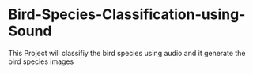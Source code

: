 # Bird-Species-Classification-using-Sound
This Project will classifiy the bird species using audio and it generate the bird species images
